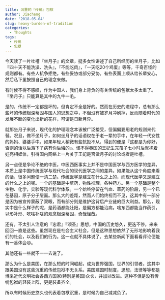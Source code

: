 ```yaml
---
title: 沉重的『传统』包袱
author: Jiacheng
date: '2018-05-04'
slug: heavy-burden-of-tradition
categories:
  - Thoughts
tags:
  - 传统
  - 包袱
---
```


今天读了一片吐槽『坐月子』的文章，挺多女性讲述了自己所经历的坐月子，比如『四十天不能洗澡、洗头』，『不能吃肉』，『一天吃20个鸡蛋』等等，千奇百怪的规则都有。有些人抗争拒绝，有些妥协或部分妥协，有些表面上顺从给长辈安心，然后私下里按照自己的理念来做。

有时候不得不感叹，作为中国人，我们身上背负的有关传统的包袱太多太重了。『坐月子』只能算是其中的九牛一毛。

是的，传统不一定都是坏的，但肯定不全是好的。然而在历史的进程中，总有那么些坏的传统根深蒂固与国人的思想之中，不但没有被岁月冲刷掉，反而随着时代的发展不断的变化出新的花样，可谓是日新月异。

就那坐月子来说，现代化的护理理念本该被广泛接受，但偏偏要用老的规则来代替。况且，做不坐月子，如何坐月子的话语权在于老一辈的手中，在年轻一代女性的妈妈、婆婆手中。如果年轻人稍微有些抗拒不从，得到的便是『这都是为你好，否则的话以后落下了病有你后悔的』。怪不得英国的王妃生完孩子七小时后就抱着娃亮相媒体，引得国内网络上一片关于王妃是否做月子的讨论或者是吐槽。

另一点便是争论不绝的中医，中医西医事实上并不是中国医学与西方医学的差异，本质上是中国传统医学与现代社会的现代医学之间的差异。如果能从这个角度来看的话，很多问题便一清二楚。传统医学是建立在什么之上的，而现代医学又是建立的什么之上的呢。一个的基础是中草药，物性推理，各种药方。另一个基础是整个生物、化学，实验等现代科学体系。一个始终停留在气血、草药的阶段，另一个已在基因，原子分子层面。那么大的差距，然而人们始终视而不见，这其中有一部分是因为被宣传蒙蔽了双眼，而有部分则是维护这背后产业链的巨大利益。那么，现实中是什么样子的呢，是药酒都能壮阳，是偏方都能治病，啥东西都能当作药引，以形补形、吃啥补啥的观念根深蒂固，奇哉怪哉。

还有，不太引人注意的『忠君』『颂圣』思想，中国的历史悠久，更迭不停，来来回回一直是这些。虽然现在是社会主义社会，但是这种思想依然了无形地影响着我们的社会，以及我们的行为。这一点就不具体说了，去某些新闻下面看看评论便能有一番体会:smile:。

其他还有一些就不一一去说了。

那么为什么是美国，在那么短的时间崛起，成为世界强国，世界的引领者。这其中跟美国没有这些沉重的传统包袱不无关系。美国建国时制度，思想，法律等等都是博采近代文明社会各西方国家(特别是英国)众长，并加以改进。这种不但是没有传统包袱的轻装上阵，更是装备齐全。

所以有时候历史悠久也代表着包袱沉重，是时候为自己减减负了。


